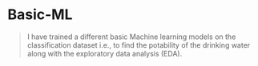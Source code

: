 # Basic-ML
> I have trained a different basic Machine learning models on the classification dataset i.e., to find the potability of the drinking water along with the exploratory data analysis (EDA).
  

